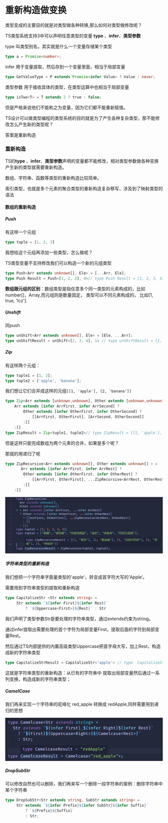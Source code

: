 # 重新构造做变换

类型变成的主要目的就是对类型做各种转换,那么如何对类型做修改呢？

TS类型系统支持3中可以声明任意类型的变量 **type** 、**infer**、**类型参数**

type 叫类型别名，其实就是什么一个变量存储某个类型

```ts
type a = Promise<number>;
```

infer 用于变量提取，然后存到一个变量里面，相当于局部变量

```ts
type GetValueType = P extends Promise<infer Value> ? Value : never;
```

类型参数 用于接收具体的类型，在类型运算中也相当于局部变量

```ts
type isTwo<T> = T extends 2 ? true : false;
```

但是严格来说他们不能称之为变量，因为它们都不能重新赋值。

TS设计可以做类型编程的类型系统的目的就是为了产生各种复杂类型，那不能修改怎么产生新的类型呢？

答案是重新构造

### 重新构造

TS的**type** 、**infer**、**类型参数**声明的变量都不能修改，相对类型参数做各种变换产生新的类型就需要重新构造。

数组、字符串、函数等类型的重新构造比较简单。

索引类型，也就是多个元素的聚合类型的重新构造复杂移写，涉及到了映射类型的语法

#### 数组的重新构造

##### Push

有这样一个元组

```ts
type tuple = [1, 2, 3]
```

我想给这个元组再添加一些类型，怎么做呢？

TS类型变量不支持修改我们可以构造一个新的元组类型

```ts
type Push<Arr extends unknown[], Ele> = [...Arr, Ele];
type Push Result = Push<[1, 2, 3], 4>// type Push Result = [1, 2, 3, 4]
```

**数组跟元组的区别**：数组类型是指任意多个同一类型的元素构成的，比如number[]，Array<number>,而元组则是数量固定， 类型可以不同元素构成的， 比如[1, true, 'lcz'].

##### Unshift

同push

```ts
type unShift<Arr extends unknown[], Ele> = [Ele, ...Arr];
type unShiftResult = unShift<[2, 3, 4], 1> // type unShiftResult = [1, 2, 3, 4]
```

##### Zip

有这样两个元组：

```ts
type tuple1 = [1, 2];
type tuple2 = ['apple', 'banana'];
```

我们想让它们合并成这样的元组`[[1, 'apple'], [2, 'banana']]`

```ts
type Zip<Arr extends [unknown,unknown], Other extends [unknown,unknown]> = 
    Arr extends [infer ArrFirst, infer ArrSecond] ?
        Other extends [infer OtherFirst, infer OtherSecond] ?
            [[ArrFirst, OtherFirst], [ArrSecond, OtherSecond]]
        :[] 
    :[]
type ZipResult = Zip<tuple1, tuple2>// type ZipResult = [[1, 'apple'], [2, 'banana']]
```

但是这样只能完成数组为两个元素的合并，如果是多个呢？

那就的用递归了呢

```ts
type ZipRecursive<Arr extends unknown[], Other extends unknown[] > =
       Arr extends [infer ArrFirst, infer ArrRest] ?
        Other extends [infer OtherFirst, infer OtherRest] ?
            [[ArrFirst, OtherFirst], ...ZipRecursive<ArrRest, OtherRest>]
        :[] 
    :[]
```

![zipRecursive](../img/zipRecursive.png)

##### 字符串类型的重新构造

我们想把一个字符串字面量类型的'apple'，转变成首字符大写的’Apple‘。

需要用到字符串类型的提取和重新构造

```ts
type CapitalizeStr <Str extends string> = 
     Str extends `${infer First}${infer Rest}` 
         ? `${Uppercase<First>}${Rest}` : Str 
```

我们声明了类型参数Str是要处理的字符串类型，通过extends约束为string。

通过infer提取出需要处理的首个字符为局部变量First，提取后面的字符到局部变量Rest。

然后通过TS内部提供的内置高级类型Uppercase把首字母大写，加上Rest，构造成新的字符串类型

```ts
type CapitalizeStrResult = CapitalizeStr<'apple'> // type  CapitalizeStrResult = 'Apple';
```

这就是字符串类型的重新构造：从已有的字符串中 提取出局部变量然后通过一系列变换，构造成新的字符串类型；

##### CamelCase

我们再来实现一个字符串的驼峰化 red_apple 转换成 redApple,同样需要用到递归的思想

![camelcase](../img/camelcase.png)

##### DropSubStr

可以修改自然也可以删除，我们再来写一个删除一段字符串的案例：删除字符串中某个字符串

```ts
type DropSubStr<Str extends string, SubStr extends string> =
     Str extends `${infer Prefix}${infer SubStr}${infer Suffix}`
         ? `${Prefix}${Suffix}`
         : Str;
```

